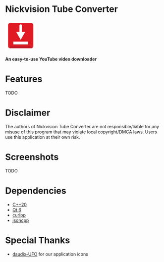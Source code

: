 # Nickvision Tube Converter
<img src="NickvisionTubeConverter/Resources/icon.svg" width="100" height="100"/>

**An easy-to-use YouTube video downloader**

# Features
TODO

# Disclaimer
The authors of Nickvision Tube Converter are not responsible/liable for any misuse of this program that may violate local copyright/DMCA laws. Users use this application at their own risk.

# Screenshots
TODO

# Dependencies
- [C++20](https://en.cppreference.com/w/cpp/20)
- [Qt 6](https://www.qt.io/product/qt6)
- [curlpp](http://www.curlpp.org/)
- [jsoncpp](https://github.com/open-source-parsers/jsoncpp)

# Special Thanks
- [daudix-UFO](https://github.com/daudix-UFO) for our application icons
